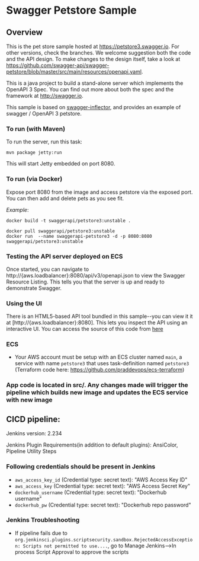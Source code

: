 # Swagger Petstore Sample

## Overview
This is the pet store sample hosted at https://petstore3.swagger.io. For other versions, check the branches.
We welcome suggestion both the code and the API design.
To make changes to the design itself, take a look at https://github.com/swagger-api/swagger-petstore/blob/master/src/main/resources/openapi.yaml.

This is a java project to build a stand-alone server which implements the OpenAPI 3 Spec.  You can find out
more about both the spec and the framework at http://swagger.io.

This sample is based on [swagger-inflector](https://github.com/swagger-api/swagger-inflector), and provides an example of swagger / OpenAPI 3 petstore.

### To run (with Maven)
To run the server, run this task:

```
mvn package jetty:run
```

This will start Jetty embedded on port 8080.

### To run (via Docker)

Expose port 8080 from the image and access petstore via the exposed port. You can then add and delete pets as you see fit.


*Example*:

```
docker build -t swaggerapi/petstore3:unstable .
```

```
docker pull swaggerapi/petstore3:unstable
docker run  --name swaggerapi-petstore3 -d -p 8080:8080 swaggerapi/petstore3:unstable
```


### Testing the API server deployed on ECS
Once started, you can navigate to http://{aws.loadbalancer}:8080/api/v3/openapi.json to view the Swagger Resource Listing.
This tells you that the server is up and ready to demonstrate Swagger.

### Using the UI
There is an HTML5-based API tool bundled in this sample--you can view it it at [http://{aws.loadbalancer}:8080]. This lets you inspect the API using an interactive UI.  You can access the source of this code from [here](https://github.com/swagger-api/swagger-ui)

### ECS 
* Your AWS account must be setup with an ECS cluster named `main`, a service with name `petstore3` that uses task-definition named `petstore3` (Terraform code here: https://github.com/praddevops/ecs-terraform)

### App code is located in src/. Any changes made will trigger the pipeline which builds new image and updates the ECS service with new image

## CICD pipeline:

Jenkins version: 2.234

Jenkins Plugin Requirements(in addition to default plugins): AnsiColor, Pipeline Utility Steps

### Following credentials should be present in Jenkins

* `aws_access_key_id` (Credential type: secret text): "AWS Access Key ID"
* `aws_access_key` (Credential type: secret text): "AWS Access Secret Key"
* `dockerhub_username` (Credential type: secret text): "Dockerhub username"
* `dockerhub_pw` (Credential type: secret text): "Dockerhub repo password"

### Jenkins Troubleshooting

* If pipeline fails due to `org.jenkinsci.plugins.scriptsecurity.sandbox.RejectedAccessException: Scripts not permitted to use....`, go to Manage Jenkins-->In process Script Approval to approve the scripts 
